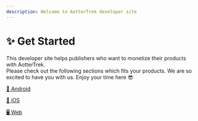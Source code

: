 ```yaml
---
description: Welcome to AotterTrek developer site
---
```


# ✨ Get Started

This developer site helps publishers who want to monetize their products with AotterTrek.\
Please check out the following sections which fits your products. We are so excited to have you with us. Enjoy your time here 😎


[🤖 Android](/trek/Android/sdk-integration/)

[📱  iOS](/trek/iOS/sdk-integration/)

[🖥  Web](/trek/Web/web-sdk/)

